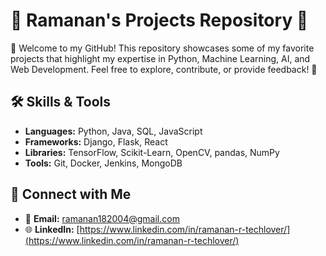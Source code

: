 # 🌟 Ramanan's Projects Repository 🌟

👋 Welcome to my GitHub! This repository showcases some of my favorite projects that highlight my expertise in Python, Machine Learning, AI, and Web Development. Feel free to explore, contribute, or provide feedback! 🚀

## 🛠️ Skills & Tools

- **Languages:** Python, Java, SQL, JavaScript  
- **Frameworks:** Django, Flask, React  
- **Libraries:** TensorFlow, Scikit-Learn, OpenCV, pandas, NumPy  
- **Tools:** Git, Docker, Jenkins, MongoDB  

## 🤝 Connect with Me

- 📧 **Email:** ramanan182004@gmail.com  
- 🌐 **LinkedIn:** [https://www.linkedin.com/in/ramanan-r-techlover/](https://www.linkedin.com/in/ramanan-r-techlover/)
